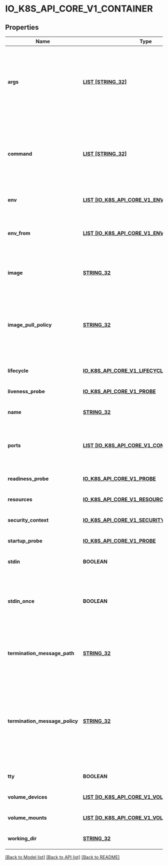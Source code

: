 # IO_K8S_API_CORE_V1_CONTAINER

## Properties
Name | Type | Description | Notes
------------ | ------------- | ------------- | -------------
**args** | [**LIST [STRING_32]**](STRING_32.md) | Arguments to the entrypoint. The docker image&#39;s CMD is used if this is not provided. Variable references $(VAR_NAME) are expanded using the container&#39;s environment. If a variable cannot be resolved, the reference in the input string will be unchanged. Double $$ are reduced to a single $, which allows for escaping the $(VAR_NAME) syntax: i.e. \&quot;$$(VAR_NAME)\&quot; will produce the string literal \&quot;$(VAR_NAME)\&quot;. Escaped references will never be expanded, regardless of whether the variable exists or not. Cannot be updated. More info: https://kubernetes.io/docs/tasks/inject-data-application/define-command-argument-container/#running-a-command-in-a-shell | [optional] [default to null]
**command** | [**LIST [STRING_32]**](STRING_32.md) | Entrypoint array. Not executed within a shell. The docker image&#39;s ENTRYPOINT is used if this is not provided. Variable references $(VAR_NAME) are expanded using the container&#39;s environment. If a variable cannot be resolved, the reference in the input string will be unchanged. Double $$ are reduced to a single $, which allows for escaping the $(VAR_NAME) syntax: i.e. \&quot;$$(VAR_NAME)\&quot; will produce the string literal \&quot;$(VAR_NAME)\&quot;. Escaped references will never be expanded, regardless of whether the variable exists or not. Cannot be updated. More info: https://kubernetes.io/docs/tasks/inject-data-application/define-command-argument-container/#running-a-command-in-a-shell | [optional] [default to null]
**env** | [**LIST [IO_K8S_API_CORE_V1_ENV_VAR]**](io.k8s.api.core.v1.EnvVar.md) | List of environment variables to set in the container. Cannot be updated. | [optional] [default to null]
**env_from** | [**LIST [IO_K8S_API_CORE_V1_ENV_FROM_SOURCE]**](io.k8s.api.core.v1.EnvFromSource.md) | List of sources to populate environment variables in the container. The keys defined within a source must be a C_IDENTIFIER. All invalid keys will be reported as an event when the container is starting. When a key exists in multiple sources, the value associated with the last source will take precedence. Values defined by an Env with a duplicate key will take precedence. Cannot be updated. | [optional] [default to null]
**image** | [**STRING_32**](STRING_32.md) | Docker image name. More info: https://kubernetes.io/docs/concepts/containers/images This field is optional to allow higher level config management to default or override container images in workload controllers like Deployments and StatefulSets. | [optional] [default to null]
**image_pull_policy** | [**STRING_32**](STRING_32.md) | Image pull policy. One of Always, Never, IfNotPresent. Defaults to Always if :latest tag is specified, or IfNotPresent otherwise. Cannot be updated. More info: https://kubernetes.io/docs/concepts/containers/images#updating-images  Possible enum values:  - &#x60;\&quot;Always\&quot;&#x60; means that kubelet always attempts to pull the latest image. Container will fail If the pull fails.  - &#x60;\&quot;IfNotPresent\&quot;&#x60; means that kubelet pulls if the image isn&#39;t present on disk. Container will fail if the image isn&#39;t present and the pull fails.  - &#x60;\&quot;Never\&quot;&#x60; means that kubelet never pulls an image, but only uses a local image. Container will fail if the image isn&#39;t present | [optional] [default to null]
**lifecycle** | [**IO_K8S_API_CORE_V1_LIFECYCLE**](io.k8s.api.core.v1.Lifecycle.md) |  | [optional] [default to null]
**liveness_probe** | [**IO_K8S_API_CORE_V1_PROBE**](io.k8s.api.core.v1.Probe.md) |  | [optional] [default to null]
**name** | [**STRING_32**](STRING_32.md) | Name of the container specified as a DNS_LABEL. Each container in a pod must have a unique name (DNS_LABEL). Cannot be updated. | [default to null]
**ports** | [**LIST [IO_K8S_API_CORE_V1_CONTAINER_PORT]**](io.k8s.api.core.v1.ContainerPort.md) | List of ports to expose from the container. Exposing a port here gives the system additional information about the network connections a container uses, but is primarily informational. Not specifying a port here DOES NOT prevent that port from being exposed. Any port which is listening on the default \&quot;0.0.0.0\&quot; address inside a container will be accessible from the network. Cannot be updated. | [optional] [default to null]
**readiness_probe** | [**IO_K8S_API_CORE_V1_PROBE**](io.k8s.api.core.v1.Probe.md) |  | [optional] [default to null]
**resources** | [**IO_K8S_API_CORE_V1_RESOURCE_REQUIREMENTS**](io.k8s.api.core.v1.ResourceRequirements.md) |  | [optional] [default to null]
**security_context** | [**IO_K8S_API_CORE_V1_SECURITY_CONTEXT**](io.k8s.api.core.v1.SecurityContext.md) |  | [optional] [default to null]
**startup_probe** | [**IO_K8S_API_CORE_V1_PROBE**](io.k8s.api.core.v1.Probe.md) |  | [optional] [default to null]
**stdin** | **BOOLEAN** | Whether this container should allocate a buffer for stdin in the container runtime. If this is not set, reads from stdin in the container will always result in EOF. Default is false. | [optional] [default to null]
**stdin_once** | **BOOLEAN** | Whether the container runtime should close the stdin channel after it has been opened by a single attach. When stdin is true the stdin stream will remain open across multiple attach sessions. If stdinOnce is set to true, stdin is opened on container start, is empty until the first client attaches to stdin, and then remains open and accepts data until the client disconnects, at which time stdin is closed and remains closed until the container is restarted. If this flag is false, a container processes that reads from stdin will never receive an EOF. Default is false | [optional] [default to null]
**termination_message_path** | [**STRING_32**](STRING_32.md) | Optional: Path at which the file to which the container&#39;s termination message will be written is mounted into the container&#39;s filesystem. Message written is intended to be brief final status, such as an assertion failure message. Will be truncated by the node if greater than 4096 bytes. The total message length across all containers will be limited to 12kb. Defaults to /dev/termination-log. Cannot be updated. | [optional] [default to null]
**termination_message_policy** | [**STRING_32**](STRING_32.md) | Indicate how the termination message should be populated. File will use the contents of terminationMessagePath to populate the container status message on both success and failure. FallbackToLogsOnError will use the last chunk of container log output if the termination message file is empty and the container exited with an error. The log output is limited to 2048 bytes or 80 lines, whichever is smaller. Defaults to File. Cannot be updated.  Possible enum values:  - &#x60;\&quot;FallbackToLogsOnError\&quot;&#x60; will read the most recent contents of the container logs for the container status message when the container exits with an error and the terminationMessagePath has no contents.  - &#x60;\&quot;File\&quot;&#x60; is the default behavior and will set the container status message to the contents of the container&#39;s terminationMessagePath when the container exits. | [optional] [default to null]
**tty** | **BOOLEAN** | Whether this container should allocate a TTY for itself, also requires &#39;stdin&#39; to be true. Default is false. | [optional] [default to null]
**volume_devices** | [**LIST [IO_K8S_API_CORE_V1_VOLUME_DEVICE]**](io.k8s.api.core.v1.VolumeDevice.md) | volumeDevices is the list of block devices to be used by the container. | [optional] [default to null]
**volume_mounts** | [**LIST [IO_K8S_API_CORE_V1_VOLUME_MOUNT]**](io.k8s.api.core.v1.VolumeMount.md) | Pod volumes to mount into the container&#39;s filesystem. Cannot be updated. | [optional] [default to null]
**working_dir** | [**STRING_32**](STRING_32.md) | Container&#39;s working directory. If not specified, the container runtime&#39;s default will be used, which might be configured in the container image. Cannot be updated. | [optional] [default to null]

[[Back to Model list]](../README.md#documentation-for-models) [[Back to API list]](../README.md#documentation-for-api-endpoints) [[Back to README]](../README.md)


